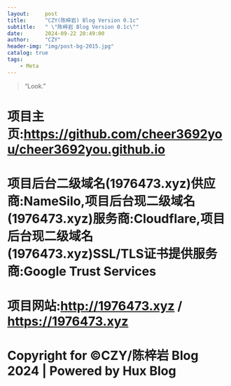```yaml
---
layout:     post
title:      "CZY(陈梓岩) Blog Version 0.1c"
subtitle:   " \"陈梓岩 Blog Version 0.1c\""
date:       2024-09-22 20:49:00
author:     "CZY"
header-img: "img/post-bg-2015.jpg"
catalog: true
tags:
    - Meta
---
```


> “Look.”


# 项目主页:https://github.com/cheer3692you/cheer3692you.github.io

# 项目后台二级域名(1976473.xyz)供应商:NameSilo,项目后台现二级域名(1976473.xyz)服务商:Cloudflare,项目后台现二级域名(1976473.xyz)SSL/TLS证书提供服务商:Google Trust Services

# 项目网站:http://1976473.xyz / https://1976473.xyz

# Copyright for ©CZY/陈梓岩 Blog 2024 | Powered by Hux Blog
